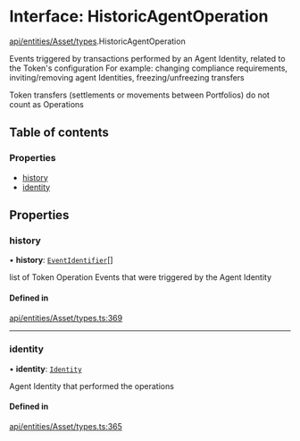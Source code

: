 # Interface: HistoricAgentOperation

[api/entities/Asset/types](../wiki/api.entities.Asset.types).HistoricAgentOperation

Events triggered by transactions performed by an Agent Identity, related to the Token's configuration
  For example: changing compliance requirements, inviting/removing agent Identities, freezing/unfreezing transfers

Token transfers (settlements or movements between Portfolios) do not count as Operations

## Table of contents

### Properties

- [history](../wiki/api.entities.Asset.types.HistoricAgentOperation#history)
- [identity](../wiki/api.entities.Asset.types.HistoricAgentOperation#identity)

## Properties

### history

• **history**: [`EventIdentifier`](../wiki/api.client.types.EventIdentifier)[]

list of Token Operation Events that were triggered by the Agent Identity

#### Defined in

[api/entities/Asset/types.ts:369](https://github.com/PolymeshAssociation/polymesh-sdk/blob/88db4a91/src/api/entities/Asset/types.ts#L369)

___

### identity

• **identity**: [`Identity`](../wiki/api.entities.Identity.Identity)

Agent Identity that performed the operations

#### Defined in

[api/entities/Asset/types.ts:365](https://github.com/PolymeshAssociation/polymesh-sdk/blob/88db4a91/src/api/entities/Asset/types.ts#L365)
